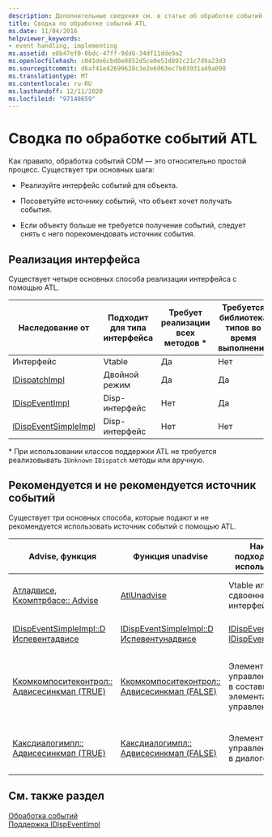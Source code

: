 ```yaml
---
description: Дополнительные сведения см. в статье об обработке событий ATL.
title: Сводка по обработке событий ATL
ms.date: 11/04/2016
helpviewer_keywords:
- event handling, implementing
ms.assetid: e8b47ef0-0bdc-47ff-9dd6-34df11dde9a2
ms.openlocfilehash: c041de6cbd0e0852d5ce0e51d892c21c7d9a23d3
ms.sourcegitcommit: d6af41e42699628c3e2e6063ec7b03931a49a098
ms.translationtype: MT
ms.contentlocale: ru-RU
ms.lasthandoff: 12/11/2020
ms.locfileid: "97148659"
---
```

# <a name="atl-event-handling-summary"></a>Сводка по обработке событий ATL

Как правило, обработка событий COM — это относительно простой процесс. Существует три основных шага:

- Реализуйте интерфейс событий для объекта.

- Посоветуйте источнику событий, что объект хочет получать события.

- Если объекту больше не требуется получение событий, следует снять с него порекомендовать источник события.

## <a name="implementing-the-interface"></a>Реализация интерфейса

Существует четыре основных способа реализации интерфейса с помощью ATL.

|Наследование от |Подходит для типа интерфейса|Требует реализации всех методов *|Требуется библиотека типов во время выполнения|
|-----------------|---------------------------------|---------------------------------------------|-----------------------------------------|
|Интерфейс|Vtable|Да|Нет|
|[IDispatchImpl](../atl/reference/idispatchimpl-class.md)|Двойной режим|Да|Да|
|[IDispEventImpl](../atl/reference/idispeventimpl-class.md)|Disp-интерфейс|Нет|Да|
|[IDispEventSimpleImpl](../atl/reference/idispeventsimpleimpl-class.md)|Disp-интерфейс|Нет|Нет|

\* При использовании классов поддержки ATL не требуется реализовывать `IUnknown` `IDispatch` методы или вручную.

## <a name="advising-and-unadvising-the-event-source"></a>Рекомендуется и не рекомендуется источник событий

Существует три основных способа, которые подают и не рекомендуется использовать источник событий с помощью ATL.

|Advise, функция|Функция unadvise|Наиболее подходящим для использования с|Требуется отслеживание файла cookie|Комментарии|
|---------------------|-----------------------|--------------------------------|---------------------------------------------|--------------|
|[Атладвисе](reference/connection-point-global-functions.md#atladvise), [Ккомптрбасе:: Advise](../atl/reference/ccomptrbase-class.md#advise)|[AtlUnadvise](reference/connection-point-global-functions.md#atlunadvise)|Vtable или сдвоенные интерфейсы|Да|`AtlAdvise` является глобальной функцией ATL. `CComPtrBase::Advise` используется [CComPtr](../atl/reference/ccomptr-class.md) и [CComQIPtr](../atl/reference/ccomqiptr-class.md).|
|[IDispEventSimpleImpl::D Испевентадвисе](../atl/reference/idispeventsimpleimpl-class.md#dispeventadvise)|[IDispEventSimpleImpl::D Испевентунадвисе](../atl/reference/idispeventsimpleimpl-class.md#dispeventunadvise)|[IDispEventImpl](../atl/reference/idispeventimpl-class.md) или [IDispEventSimpleImpl](../atl/reference/idispeventsimpleimpl-class.md)|Нет|Меньше параметров `AtlAdvise` , чем, так как базовый класс выполняет больше работы.|
|[Ккомкомпоситеконтрол:: Адвисесинкмап (TRUE)](../atl/reference/ccomcompositecontrol-class.md#advisesinkmap)|[Ккомкомпоситеконтрол:: Адвисесинкмап (FALSE)](../atl/reference/ccomcompositecontrol-class.md#advisesinkmap)|Элементы управления ActiveX в составных элементах управления|Нет|`CComCompositeControl::AdviseSinkMap` сообщает обо всех записях в схеме приемника событий. Одна и та же функция не рекомендует записи. Этот метод вызывается автоматически `CComCompositeControl` классом.|
|[Каксдиалогимпл:: Адвисесинкмап (TRUE)](../atl/reference/caxdialogimpl-class.md#advisesinkmap)|[Каксдиалогимпл:: Адвисесинкмап (FALSE)](../atl/reference/caxdialogimpl-class.md#advisesinkmap)|Элементы управления ActiveX в диалоговом окне|Нет|`CAxDialogImpl::AdviseSinkMap` рекомендует и не рекомендует все элементы управления ActiveX в ресурсе диалога. Это делается автоматически.|

## <a name="see-also"></a>См. также раздел

[Обработка событий](../atl/event-handling-and-atl.md)<br/>
[Поддержка IDispEventImpl](../atl/supporting-idispeventimpl.md)

